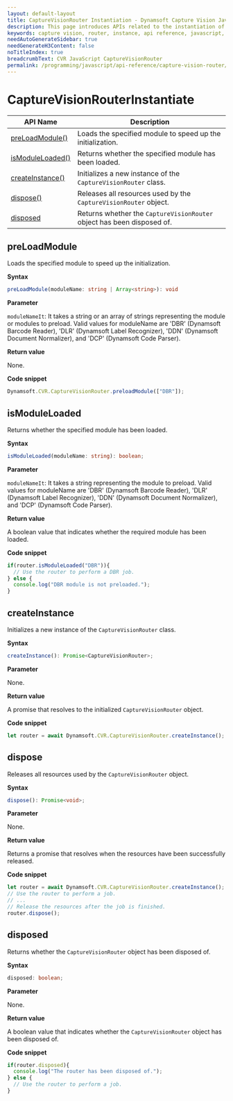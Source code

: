 ```yaml
---
layout: default-layout
title: CaptureVisionRouter Instantiation - Dynamsoft Capture Vision JavaScript Edition API
description: This page introduces APIs related to the instantiation of CaptureVisionRouter of Dynamsoft Capture Vision JavaScript Edition.
keywords: capture vision, router, instance, api reference, javascript, js
needAutoGenerateSidebar: true
needGenerateH3Content: false
noTitleIndex: true
breadcrumbText: CVR JavaScript CaptureVisionRouter
permalink: /programming/javascript/api-reference/capture-vision-router/instantiate.html
---
```


# CaptureVisionRouterInstantiate

| API Name                            | Description                                                            |
| ----------------------------------- | ---------------------------------------------------------------------- |
| [preLoadModule()](#preloadmodule)   | Loads the specified module to speed up the initialization.             |
| [isModuleLoaded()](#ismoduleloaded) | Returns whether the specified module has been loaded.                  |
| [createInstance()](#createinstance) | Initializes a new instance of the `CaptureVisionRouter` class.         |
| [dispose()](#dispose)               | Releases all resources used by the `CaptureVisionRouter` object.       |
| [disposed](#disposed)               | Returns whether the `CaptureVisionRouter` object has been disposed of. |

## preLoadModule

Loads the specified module to speed up the initialization.

**Syntax**

```typescript
preLoadModule(moduleName: string | Array<string>): void
```

**Parameter**

`moduleNameIt`: It takes a string or an array of strings representing the module or modules to preload. Valid values for moduleName are 'DBR' (Dynamsoft Barcode Reader), 'DLR' (Dynamsoft Label Recognizer), 'DDN' (Dynamsoft Document Normalizer), and 'DCP' (Dynamsoft Code Parser).

**Return value**

None.

**Code snippet**

```javascript
Dynamsoft.CVR.CaptureVisionRouter.preloadModule(["DBR"]);
```

## isModuleLoaded

Returns whether the specified module has been loaded.

**Syntax**

```typescript
isModuleLoaded(moduleName: string): boolean;
```

**Parameter**

`moduleNameIt`: It takes a string representing the module to preload. Valid values for moduleName are 'DBR' (Dynamsoft Barcode Reader), 'DLR' (Dynamsoft Label Recognizer), 'DDN' (Dynamsoft Document Normalizer), and 'DCP' (Dynamsoft Code Parser).

**Return value**

A boolean value that indicates whether the required module has been loaded.

**Code snippet**

```javascript
if(router.isModuleLoaded("DBR")){
  // Use the router to perform a DBR job.
} else {
  console.log("DBR module is not preloaded.");
}
```

## createInstance

Initializes a new instance of the `CaptureVisionRouter` class.

**Syntax**

```typescript
createInstance(): Promise<CaptureVisionRouter>;
```

**Parameter**

None.

**Return value**

A promise that resolves to the initialized `CaptureVisionRouter` object.

**Code snippet**

```javascript
let router = await Dynamsoft.CVR.CaptureVisionRouter.createInstance();
```

## dispose

Releases all resources used by the `CaptureVisionRouter` object.

**Syntax**

```typescript
dispose(): Promise<void>;
```

**Parameter**

None.

**Return value**

Returns a promise that resolves when the resources have been successfully released.

**Code snippet**

```javascript
let router = await Dynamsoft.CVR.CaptureVisionRouter.createInstance();
// Use the router to perform a job.
// ...
// Release the resources after the job is finished.
router.dispose();
```

## disposed

Returns whether the `CaptureVisionRouter` object has been disposed of.

**Syntax**

```typescript
disposed: boolean;
```

**Parameter**

None.

**Return value**

A boolean value that indicates whether the `CaptureVisionRouter` object has been disposed of.

**Code snippet**

```javascript
if(router.disposed){
  console.log("The router has been disposed of.");
} else {
  // Use the router to perform a job.
}
```

